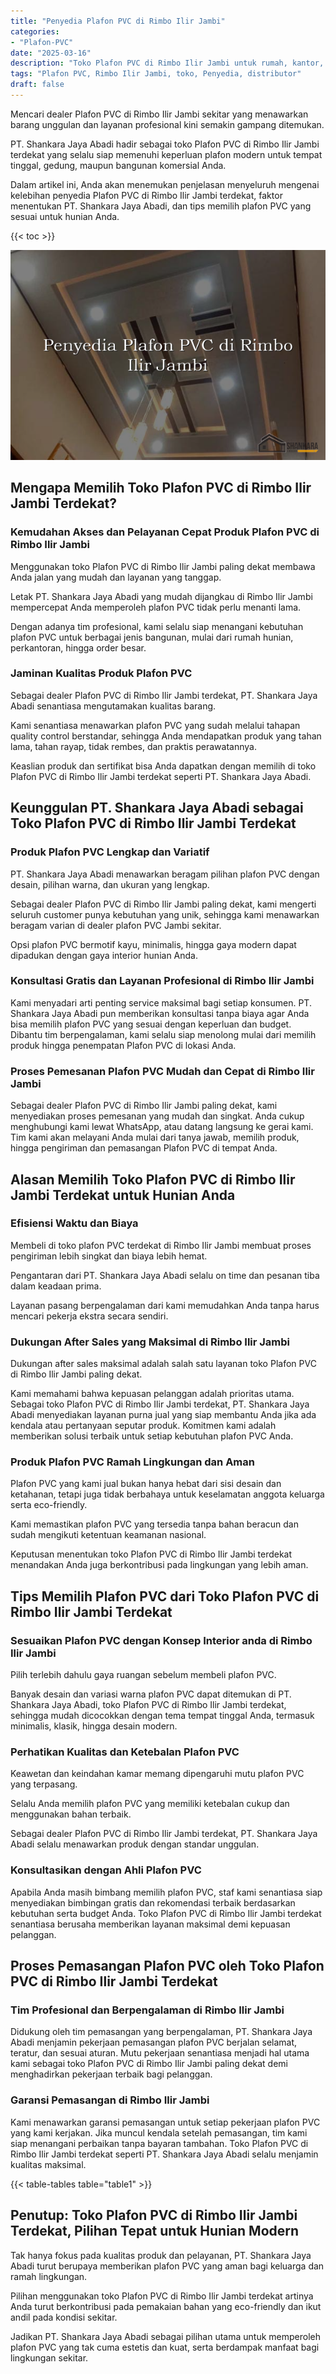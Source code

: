 ```yaml
---
title: "Penyedia Plafon PVC di Rimbo Ilir Jambi"
categories: 
- "Plafon-PVC"
date: "2025-03-16"
description: "Toko Plafon PVC di Rimbo Ilir Jambi untuk rumah, kantor, serta toko. Produk unggulan, pilihan motif, warna modern, beserta layanan instalasi dikerjakan oleh teknisi ahli serta kepastian resmi!|Servis penyediaan Plafon PVC di Rimbo Ilir Jambi bagi keperluan tempat tinggal, office, atau gerai, beserta plafon terbaik dan instalasi oleh tenaga ahli profesional dan garansi resmi.|Solusi Plafon PVC di Rimbo Ilir Jambi yang terpercaya untuk rumah, kantor, dan toko, bersama plafon berkualitas dan penempatan oleh teknisi berpengalaman serta jaminan resmi.|Distribusi Plafon PVC di Rimbo Ilir Jambi bagi rumah, perkantoran, dan toko, dengan produk unggulan dan instalasi ditangani oleh teknisi ahli, disertai beserta jaminan resmi.}"
tags: "Plafon PVC, Rimbo Ilir Jambi, toko, Penyedia, distributor"
draft: false
---
```


Mencari dealer Plafon PVC di Rimbo Ilir Jambi sekitar yang menawarkan barang unggulan dan layanan profesional kini semakin gampang ditemukan.

PT. Shankara Jaya Abadi hadir sebagai toko Plafon PVC di Rimbo Ilir Jambi terdekat yang selalu siap memenuhi keperluan plafon modern untuk tempat tinggal, gedung, maupun bangunan komersial Anda.

Dalam artikel ini, Anda akan menemukan penjelasan menyeluruh mengenai kelebihan penyedia Plafon PVC di Rimbo Ilir Jambi terdekat, faktor menentukan PT. Shankara Jaya Abadi, dan tips memilih plafon PVC yang sesuai untuk hunian Anda.

{{< toc >}}

![Penyedia Plafon PVC di Rimbo Ilir Jambi](/images/Plafon-PVC/Penyedia-Plafon-PVC-di-Rimbo-Ilir-Jambi.png)


## Mengapa Memilih Toko Plafon PVC di Rimbo Ilir Jambi Terdekat?

### Kemudahan Akses dan Pelayanan Cepat Produk Plafon PVC di Rimbo Ilir Jambi

Menggunakan toko Plafon PVC di Rimbo Ilir Jambi paling dekat membawa Anda jalan yang mudah dan layanan yang tanggap.

Letak PT. Shankara Jaya Abadi yang mudah dijangkau di Rimbo Ilir Jambi mempercepat Anda memperoleh plafon PVC tidak perlu menanti lama.

Dengan adanya tim profesional, kami selalu siap menangani kebutuhan plafon PVC untuk berbagai jenis bangunan, mulai dari rumah hunian, perkantoran, hingga order besar.

### Jaminan Kualitas Produk Plafon PVC

Sebagai dealer Plafon PVC di Rimbo Ilir Jambi terdekat, PT. Shankara Jaya Abadi senantiasa mengutamakan kualitas barang.

Kami senantiasa menawarkan plafon PVC yang sudah melalui tahapan quality control berstandar, sehingga Anda mendapatkan produk yang tahan lama, tahan rayap, tidak rembes, dan praktis perawatannya.

Keaslian produk dan sertifikat bisa Anda dapatkan dengan memilih di toko Plafon PVC di Rimbo Ilir Jambi terdekat seperti PT. Shankara Jaya Abadi.

## Keunggulan PT. Shankara Jaya Abadi sebagai Toko Plafon PVC di Rimbo Ilir Jambi Terdekat

### Produk Plafon PVC Lengkap dan Variatif

PT. Shankara Jaya Abadi menawarkan beragam pilihan plafon PVC dengan desain, pilihan warna, dan ukuran yang lengkap.

Sebagai dealer Plafon PVC di Rimbo Ilir Jambi paling dekat, kami mengerti seluruh customer punya kebutuhan yang unik, sehingga kami menawarkan beragam varian di dealer plafon PVC Jambi sekitar.

Opsi plafon PVC bermotif kayu, minimalis, hingga gaya modern dapat dipadukan dengan gaya interior hunian Anda.

### Konsultasi Gratis dan Layanan Profesional di Rimbo Ilir Jambi

Kami menyadari arti penting service maksimal bagi setiap konsumen. PT. Shankara Jaya Abadi pun memberikan konsultasi tanpa biaya agar Anda bisa memilih plafon PVC yang sesuai dengan keperluan dan budget. Dibantu tim berpengalaman, kami selalu siap menolong mulai dari memilih produk hingga penempatan Plafon PVC di lokasi Anda.

### Proses Pemesanan Plafon PVC Mudah dan Cepat di Rimbo Ilir Jambi

Sebagai dealer Plafon PVC di Rimbo Ilir Jambi paling dekat, kami menyediakan proses pemesanan yang mudah dan singkat. Anda cukup menghubungi kami lewat WhatsApp, atau datang langsung ke gerai kami. Tim kami akan melayani Anda mulai dari tanya jawab, memilih produk, hingga pengiriman dan pemasangan Plafon PVC di tempat Anda.

## Alasan Memilih Toko Plafon PVC di Rimbo Ilir Jambi Terdekat untuk Hunian Anda

### Efisiensi Waktu dan Biaya

Membeli di toko plafon PVC terdekat di Rimbo Ilir Jambi membuat proses pengiriman lebih singkat dan biaya lebih hemat.

Pengantaran dari PT. Shankara Jaya Abadi selalu on time dan pesanan tiba dalam keadaan prima.

Layanan pasang berpengalaman dari kami memudahkan Anda tanpa harus mencari pekerja ekstra secara sendiri.

### Dukungan After Sales yang Maksimal di Rimbo Ilir Jambi

Dukungan after sales maksimal adalah salah satu layanan toko Plafon PVC di Rimbo Ilir Jambi paling dekat.

Kami memahami bahwa kepuasan pelanggan adalah prioritas utama. Sebagai toko Plafon PVC di Rimbo Ilir Jambi terdekat, PT. Shankara Jaya Abadi menyediakan layanan purna jual yang siap membantu Anda jika ada kendala atau pertanyaan seputar produk. Komitmen kami adalah memberikan solusi terbaik untuk setiap kebutuhan plafon PVC Anda.

### Produk Plafon PVC Ramah Lingkungan dan Aman

Plafon PVC yang kami jual bukan hanya hebat dari sisi desain dan ketahanan, tetapi juga tidak berbahaya untuk keselamatan anggota keluarga serta eco-friendly.

Kami memastikan plafon PVC yang tersedia tanpa bahan beracun dan sudah mengikuti ketentuan keamanan nasional.

Keputusan menentukan toko Plafon PVC di Rimbo Ilir Jambi terdekat menandakan Anda juga berkontribusi pada lingkungan yang lebih aman.

## Tips Memilih Plafon PVC dari Toko Plafon PVC di Rimbo Ilir Jambi Terdekat

### Sesuaikan Plafon PVC dengan Konsep Interior anda di Rimbo Ilir Jambi

Pilih terlebih dahulu gaya ruangan sebelum membeli plafon PVC.

Banyak desain dan variasi warna plafon PVC dapat ditemukan di PT. Shankara Jaya Abadi, toko Plafon PVC di Rimbo Ilir Jambi terdekat, sehingga mudah dicocokkan dengan tema tempat tinggal Anda, termasuk minimalis, klasik, hingga desain modern.

### Perhatikan Kualitas dan Ketebalan Plafon PVC

Keawetan dan keindahan kamar memang dipengaruhi mutu plafon PVC yang terpasang.

Selalu Anda memilih plafon PVC yang memiliki ketebalan cukup dan menggunakan bahan terbaik.

Sebagai dealer Plafon PVC di Rimbo Ilir Jambi terdekat, PT. Shankara Jaya Abadi selalu menawarkan produk dengan standar unggulan.

### Konsultasikan dengan Ahli Plafon PVC

Apabila Anda masih bimbang memilih plafon PVC, staf kami senantiasa siap menyediakan bimbingan gratis dan rekomendasi terbaik berdasarkan kebutuhan serta budget Anda. Toko Plafon PVC di Rimbo Ilir Jambi terdekat senantiasa berusaha memberikan layanan maksimal demi kepuasan pelanggan.

## Proses Pemasangan Plafon PVC oleh Toko Plafon PVC di Rimbo Ilir Jambi Terdekat

### Tim Profesional dan Berpengalaman di Rimbo Ilir Jambi

Didukung oleh tim pemasangan yang berpengalaman, PT. Shankara Jaya Abadi menjamin pekerjaan pemasangan plafon PVC berjalan selamat, teratur, dan sesuai aturan. Mutu pekerjaan senantiasa menjadi hal utama kami sebagai toko Plafon PVC di Rimbo Ilir Jambi paling dekat demi menghadirkan pekerjaan terbaik bagi pelanggan.

### Garansi Pemasangan di Rimbo Ilir Jambi

Kami menawarkan garansi pemasangan untuk setiap pekerjaan plafon PVC yang kami kerjakan. Jika muncul kendala setelah pemasangan, tim kami siap menangani perbaikan tanpa bayaran tambahan. Toko Plafon PVC di Rimbo Ilir Jambi terdekat seperti PT. Shankara Jaya Abadi selalu menjamin kualitas maksimal.

{{< table-tables table="table1" >}}

## Penutup: Toko Plafon PVC di Rimbo Ilir Jambi Terdekat, Pilihan Tepat untuk Hunian Modern

Tak hanya fokus pada kualitas produk dan pelayanan, PT. Shankara Jaya Abadi turut berupaya memberikan plafon PVC yang aman bagi keluarga dan ramah lingkungan.

Pilihan menggunakan toko Plafon PVC di Rimbo Ilir Jambi terdekat artinya Anda turut berkontribusi pada pemakaian bahan yang eco-friendly dan ikut andil pada kondisi sekitar.

Jadikan PT. Shankara Jaya Abadi sebagai pilihan utama untuk memperoleh plafon PVC yang tak cuma estetis dan kuat, serta berdampak manfaat bagi lingkungan sekitar.
